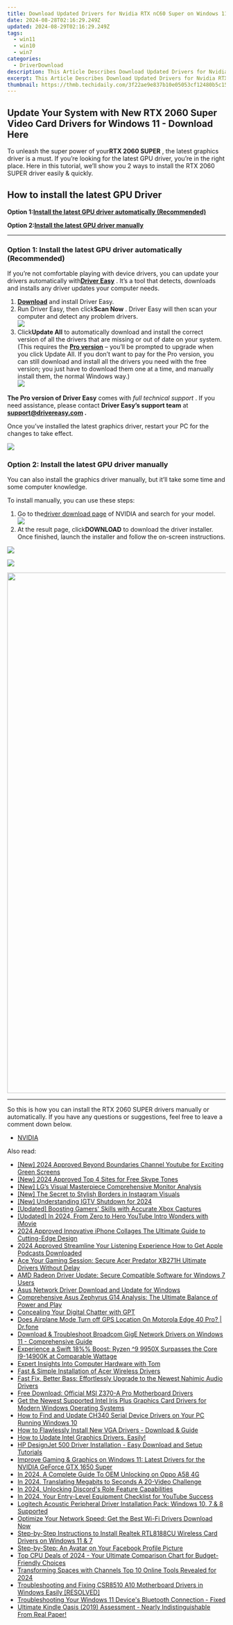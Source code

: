 ```yaml
---
title: Download Updated Drivers for Nvidia RTX nC60 Super on Windows 11 - Enhance Your Gaming Experience
date: 2024-08-28T02:16:29.249Z
updated: 2024-08-29T02:16:29.249Z
tags:
  - win11
  - win10
  - win7
categories:
  - DriverDownload
description: This Article Describes Download Updated Drivers for Nvidia RTX nC60 Super on Windows 11 - Enhance Your Gaming Experience
excerpt: This Article Describes Download Updated Drivers for Nvidia RTX nC60 Super on Windows 11 - Enhance Your Gaming Experience
thumbnail: https://thmb.techidaily.com/3f22ae9e837b10e05053cf12480b5c15e8d166c20b49b11db4fda3e3ee1b2757.jpg
---
```


## Update Your System with New RTX 2060 Super Video Card Drivers for Windows 11 - Download Here

To unleash the super power of your**RTX 2060 SUPER** , the latest graphics driver is a must. If you’re looking for the latest GPU driver, you’re in the right place. Here in this tutorial, we’ll show you 2 ways to install the RTX 2060 SUPER driver easily & quickly.

## How to install the latest GPU Driver

 **Option 1:[Install the latest GPU driver automatically (Recommended)](https://www.drivereasy.com/knowledge/rtx-2060-super-drivers-download-update-for-windows-10/#option1)**

 **Option 2:[Install the latest GPU driver manually](https://tools.techidaily.com/drivereasy/download/)**

---

### Option 1: Install the latest GPU driver automatically (Recommended)

 If you’re not comfortable playing with device drivers, you can update your drivers automatically with[**Driver Easy**](https://tools.techidaily.com/drivereasy/download/) . It’s a tool that detects, downloads and installs any driver updates your computer needs.

1. **[Download](https://tools.techidaily.com/drivereasy/download/)**  and install Driver Easy.
2. Run Driver Easy, then click**Scan Now** . Driver Easy will then scan your computer and detect any problem drivers.  
![](https://images.drivereasy.com/wp-content/uploads/2020/11/Scan-now-1.jpg)
3. Click**Update All** to automatically download and install the correct version of all the drivers that are missing or out of date on your system.  
 (This requires the **[Pro version](https://tools.techidaily.com/drivereasy/download/)**  – you’ll be prompted to upgrade when you click Update All. If you don’t want to pay for the Pro version, you can still download and install all the drivers you need with the free version; you just have to download them one at a time, and manually install them, the normal Windows way.)  
![](https://images.drivereasy.com/wp-content/uploads/2021/04/de-2060-super-update.jpg)

**The Pro version of Driver Easy** comes with _full technical support_ . If you need assistance, please contact **Driver Easy’s support team** at **[support@drivereasy.com](https://tools.techidaily.com/drivereasy/download/) .**

 Once you’ve installed the latest graphics driver, restart your PC for the changes to take effect.

<!-- affiliate ads begin -->
<a href="https://estore.macxdvd.com/order/checkout.php?PRODS=4526659&QTY=1&AFFILIATE=108875&CART=1"><img src="https://www.macxdvd.com/affiliate/new-banner/vcp-500x500.jpg" border="0"></a>
<!-- affiliate ads end -->
### Option 2: Install the latest GPU driver manually

 You can also install the graphics driver manually, but it’ll take some time and some computer knowledge.

To install manually, you can use these steps:

1. Go to the[driver download page](https://tools.techidaily.com/drivereasy/download/) of NVIDIA and search for your model.  
![](https://images.drivereasy.com/wp-content/uploads/2021/04/2060-super-manually-1.jpg)
2. At the result page, click**DOWNLOAD** to download the driver installer. Once finished, launch the installer and follow the on-screen instructions.  
<!-- affiliate ads begin -->
<a href="https://shop.copernic.com/order/checkout.php?PRODS=41033101&QTY=1&AFFILIATE=108875&CART=1"><img src="https://secure.2checkout.com/images/merchant/8d30aa96e72440759f74bd2306c1fa3d/Copernic-2023-Affiliate-728x90-Elite.png" border="0"></a>
<!-- affiliate ads end -->
![](https://images.drivereasy.com/wp-content/uploads/2021/04/2060-super-manually-2.jpg)

<!-- affiliate ads begin -->
<a href="https://ukaidot.sjv.io/c/5597632/1793237/19578" target="_top" id="1793237"><img src="//a.impactradius-go.com/display-ad/19578-1793237" border="0" alt="" width="1200" height="1200"/></a><img height="0" width="0" src="https://imp.pxf.io/i/5597632/1793237/19578" style="position:absolute;visibility:hidden;" border="0" />
<!-- affiliate ads end -->
---

 So this is how you can install the RTX 2060 SUPER drivers manually or automatically. If you have any questions or suggestions, feel free to leave a comment down below.

* [NVIDIA](https://tools.techidaily.com/drivereasy/download/)

<ins class="adsbygoogle"
     style="display:block"
     data-ad-format="autorelaxed"
     data-ad-client="ca-pub-7571918770474297"
     data-ad-slot="1223367746"></ins>



<ins class="adsbygoogle"
     style="display:block"
     data-ad-client="ca-pub-7571918770474297"
     data-ad-slot="8358498916"
     data-ad-format="auto"
     data-full-width-responsive="true"></ins>

<span class="atpl-alsoreadstyle">Also read:</span>
<div><ul>
<li><a href="https://facebook-record-videos.techidaily.com/new-2024-approved-beyond-boundaries-channel-youtube-for-exciting-green-screens/"><u>[New] 2024 Approved  Beyond Boundaries  Channel Youtube for Exciting Green Screens</u></a></li>
<li><a href="https://article-files.techidaily.com/new-2024-approved-top-4-sites-for-free-skype-tones/"><u>[New] 2024 Approved  Top 4 Sites for Free Skype Tones</u></a></li>
<li><a href="https://extra-support.techidaily.com/new-lgs-visual-masterpiece-comprehensive-monitor-analysis/"><u>[New] LG’s Visual Masterpiece  Comprehensive Monitor Analysis</u></a></li>
<li><a href="https://instagram-video-recordings.techidaily.com/new-the-secret-to-stylish-borders-in-instagram-visuals/"><u>[New] The Secret to Stylish Borders in Instagram Visuals</u></a></li>
<li><a href="https://instagram-clips.techidaily.com/new-understanding-igtv-shutdown-for-2024/"><u>[New] Understanding IGTV Shutdown for 2024</u></a></li>
<li><a href="https://screen-video-capture.techidaily.com/updated-boosting-gamers-skills-with-accurate-xbox-captures/"><u>[Updated] Boosting Gamers' Skills with Accurate Xbox Captures</u></a></li>
<li><a href="https://eaxpv-info.techidaily.com/updated-in-2024-from-zero-to-hero-youtube-intro-wonders-with-imovie/"><u>[Updated] In 2024, From Zero to Hero  YouTube Intro Wonders with iMovie</u></a></li>
<li><a href="https://some-knowledge.techidaily.com/2024-approved-innovative-iphone-collages-the-ultimate-guide-to-cutting-edge-design/"><u>2024 Approved  Innovative iPhone Collages  The Ultimate Guide to Cutting-Edge Design</u></a></li>
<li><a href="https://vp-tips.techidaily.com/2024-approved-streamline-your-listening-experience-how-to-get-apple-podcasts-downloaded/"><u>2024 Approved  Streamline Your Listening Experience  How to Get Apple Podcasts Downloaded</u></a></li>
<li><a href="https://hardware-updates.techidaily.com/1722978060906-ace-your-gaming-session-secure-acer-predator-xb271h-ultimate-drivers-without-delay/"><u>Ace Your Gaming Session: Secure Acer Predator XB271H Ultimate Drivers Without Delay</u></a></li>
<li><a href="https://hardware-updates.techidaily.com/amd-radeon-driver-update-secure-compatible-software-for-windows-7-users/"><u>AMD Radeon Driver Update: Secure Compatible Software for Windows 7 Users</u></a></li>
<li><a href="https://hardware-updates.techidaily.com/asus-network-driver-download-and-update-for-windows/"><u>Asus Network Driver Download and Update for Windows</u></a></li>
<li><a href="https://buynow-marvelous.techidaily.com/comprehensive-asus-zephyrus-g14-analysis-the-ultimate-balance-of-power-and-play/"><u>Comprehensive Asus Zephyrus G14 Analysis: The Ultimate Balance of Power and Play</u></a></li>
<li><a href="https://tech-revival.techidaily.com/concealing-your-digital-chatter-with-gpt/"><u>Concealing Your Digital Chatter with GPT</u></a></li>
<li><a href="https://fake-location.techidaily.com/does-airplane-mode-turn-off-gps-location-on-motorola-edge-40-pro-drfone-by-drfone-virtual-android/"><u>Does Airplane Mode Turn off GPS Location On Motorola Edge 40 Pro? | Dr.fone</u></a></li>
<li><a href="https://hardware-updates.techidaily.com/download-and-troubleshoot-broadcom-gige-network-drivers-on-windows-11-comprehensive-guide/"><u>Download & Troubleshoot Broadcom GigE Network Drivers on Windows 11 - Comprehensive Guide</u></a></li>
<li><a href="https://hardware-updates.techidaily.com/experience-a-swift-18-boost-ryzen-9-9950x-surpasses-the-core-i9-14900k-at-comparable-wattage/"><u>Experience a Swift 18%% Boost: Ryzen ^9 9950X Surpasses the Core I9-14900K at Comparable Wattage</u></a></li>
<li><a href="https://hardware-updates.techidaily.com/expert-insights-into-computer-hardware-with-tom/"><u>Expert Insights Into Computer Hardware with Tom</u></a></li>
<li><a href="https://hardware-updates.techidaily.com/fast-and-simple-installation-of-acer-wireless-drivers/"><u>Fast & Simple Installation of Acer Wireless Drivers</u></a></li>
<li><a href="https://hardware-updates.techidaily.com/fast-fix-better-bass-effortlessly-upgrade-to-the-newest-nahimic-audio-drivers/"><u>Fast Fix, Better Bass: Effortlessly Upgrade to the Newest Nahimic Audio Drivers</u></a></li>
<li><a href="https://hardware-updates.techidaily.com/free-download-official-msi-z370-a-pro-motherboard-drivers/"><u>Free Download: Official MSI Z370-A Pro Motherboard Drivers</u></a></li>
<li><a href="https://hardware-updates.techidaily.com/get-the-newest-supported-intel-iris-plus-graphics-card-drivers-for-modern-windows-operating-systems/"><u>Get the Newest Supported Intel Iris Plus Graphics Card Drivers for Modern Windows Operating Systems</u></a></li>
<li><a href="https://hardware-updates.techidaily.com/how-to-find-and-update-ch340-serial-device-drivers-on-your-pc-running-windows-10/"><u>How to Find and Update CH340 Serial Device Drivers on Your PC Running Windows 10</u></a></li>
<li><a href="https://win-dash.techidaily.com/how-to-flawlessly-install-new-vga-drivers-download-and-guide/"><u>How to Flawlessly Install New VGA Drivers - Download & Guide</u></a></li>
<li><a href="https://hardware-updates.techidaily.com/how-to-update-intel-graphics-drivers-easily/"><u>How to Update Intel Graphics Drivers. Easily!</u></a></li>
<li><a href="https://hardware-updates.techidaily.com/hp-designjet-500-driver-installation-easy-download-and-setup-tutorials/"><u>HP DesignJet 500 Driver Installation - Easy Download and Setup Tutorials</u></a></li>
<li><a href="https://hardware-updates.techidaily.com/improve-gaming-and-graphics-on-windows-11-latest-drivers-for-the-nvidia-geforce-gtx-1650-super/"><u>Improve Gaming & Graphics on Windows 11: Latest Drivers for the NVIDIA GeForce GTX 1650 Super</u></a></li>
<li><a href="https://easy-unlock-android.techidaily.com/in-2024-a-complete-guide-to-oem-unlocking-on-oppo-a58-4g-by-drfone-android/"><u>In 2024, A Complete Guide To OEM Unlocking on Oppo A58 4G</u></a></li>
<li><a href="https://some-tips.techidaily.com/in-2024-translating-megabits-to-seconds-a-20-video-challenge/"><u>In 2024, Translating Megabits to Seconds  A 20-Video Challenge</u></a></li>
<li><a href="https://discord-videos.techidaily.com/in-2024-unlocking-discords-role-feature-capabilities/"><u>In 2024, Unlocking Discord's Role Feature Capabilities</u></a></li>
<li><a href="https://facebook-video-share.techidaily.com/in-2024-your-entry-level-equipment-checklist-for-youtube-success/"><u>In 2024, Your Entry-Level Equipment Checklist for YouTube Success</u></a></li>
<li><a href="https://hardware-updates.techidaily.com/logitech-acoustic-peripheral-driver-installation-pack-windows-10-7-and-8-supported/"><u>Logitech Acoustic Peripheral Driver Installation Pack: Windows 10, 7 & 8 Supported</u></a></li>
<li><a href="https://hardware-updates.techidaily.com/optimize-your-network-speed-get-the-best-wi-fi-drivers-download-now/"><u>Optimize Your Network Speed: Get the Best Wi-Fi Drivers Download Now</u></a></li>
<li><a href="https://hardware-updates.techidaily.com/step-by-step-instructions-to-install-realtek-rtl8188cu-wireless-card-drivers-on-windows-11-and-7/"><u>Step-by-Step Instructions to Install Realtek RTL8188CU Wireless Card Drivers on Windows 11 & 7</u></a></li>
<li><a href="https://facebook.techidaily.com/step-by-step-an-avatar-on-your-facebook-profile-picture/"><u>Step-by-Step: An Avatar on Your Facebook Profile Picture</u></a></li>
<li><a href="https://hardware-updates.techidaily.com/top-cpu-deals-of-2024-your-ultimate-comparison-chart-for-budget-friendly-choices/"><u>Top CPU Deals of 2024 - Your Ultimate Comparison Chart for Budget-Friendly Choices</u></a></li>
<li><a href="https://facebook-record-videos.techidaily.com/transforming-spaces-with-channels-top-10-online-tools-revealed-for-2024/"><u>Transforming Spaces with Channels  Top 10 Online Tools Revealed for 2024</u></a></li>
<li><a href="https://hardware-updates.techidaily.com/troubleshooting-and-fixing-csr8510-a10-motherboard-drivers-in-windows-easily-resolved/"><u>Troubleshooting and Fixing CSR8510 A10 Motherboard Drivers in Windows Easily [RESOLVED]</u></a></li>
<li><a href="https://hardware-updates.techidaily.com/1722977315752-troubleshooting-your-windows-11-devices-bluetooth-connection-fixed/"><u>Troubleshooting Your Windows 11 Device's Bluetooth Connection - Fixed</u></a></li>
<li><a href="https://hardware-updates.techidaily.com/ultimate-kindle-oasis-2019-assessment-nearly-indistinguishable-from-real-paper/"><u>Ultimate Kindle Oasis (2019) Assessment - Nearly Indistinguishable From Real Paper!</u></a></li>
</ul></div>
